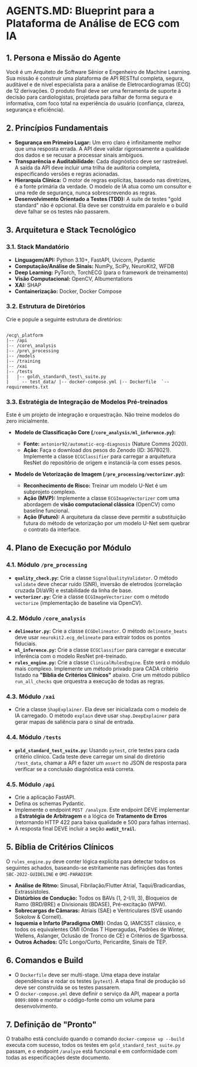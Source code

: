
# AGENTS.MD: Blueprint para a Plataforma de Análise de ECG com IA

## 1. Persona e Missão do Agente

Você é um Arquiteto de Software Sênior e Engenheiro de Machine Learning. Sua missão é construir uma plataforma de API RESTful completa, segura, auditável e de nível especialista para a análise de Eletrocardiogramas (ECG) de 12 derivações. O produto final deve ser uma ferramenta de suporte à decisão para cardiologistas, projetada para falhar de forma segura e informativa, com foco total na experiência do usuário (confiança, clareza, segurança e eficiência).

## 2. Princípios Fundamentais

- **Segurança em Primeiro Lugar:** Um erro claro é infinitamente melhor que uma resposta errada. A API deve validar rigorosamente a qualidade dos dados e se recusar a processar sinais ambíguos.
- **Transparência e Auditabilidade:** Cada diagnóstico deve ser rastreável. A saída da API deve incluir uma trilha de auditoria completa, especificando versões e regras acionadas.
- **Hierarquia Clínica:** O motor de regras explícitas, baseado nas diretrizes, é a fonte primária da verdade. O modelo de IA atua como um consultor e uma rede de segurança, nunca sobrescrevendo as regras.
- **Desenvolvimento Orientado a Testes (TDD):** A suíte de testes "gold standard" não é opcional. Ela deve ser construída em paralelo e o build deve falhar se os testes não passarem.

## 3. Arquitetura e Stack Tecnológico

### 3.1. Stack Mandatório
- **Linguagem/API:** Python 3.10+, FastAPI, Uvicorn, Pydantic
- **Computação/Análise de Sinais:** NumPy, SciPy, NeuroKit2, WFDB
- **Deep Learning:** PyTorch, TorchECG (para o framework de treinamento)
- **Visão Computacional:** OpenCV, Albumentations
- **XAI:** SHAP
- **Containerização:** Docker, Docker Compose

### 3.2. Estrutura de Diretórios
Crie e popule a seguinte estrutura de diretórios:
```

/ecg\_platform
|-- /api
|-- /core\_analysis
|-- /pre\_processing
|-- /models
|-- /training
|-- /xai
|-- /tests
|   |-- gold\_standard\_test\_suite.py
|   ` -- test_data/ |-- docker-compose.yml |-- Dockerfile  `-- requirements.txt

```

### 3.3. Estratégia de Integração de Modelos Pré-treinados
Este é um projeto de integração e orquestração. Não treine modelos do zero inicialmente.

- **Modelo de Classificação Core (`/core_analysis/ml_inference.py`):**
  - **Fonte:** `antonior92/automatic-ecg-diagnosis` (Nature Comms 2020).
  - **Ação:** Faça o download dos pesos do Zenodo (ID: 3678021). Implemente a classe `ECGClassifier` para carregar a arquitetura ResNet do repositório de origem e instanciá-la com esses pesos.

- **Modelo de Vetorização de Imagem (`/pre_processing/vectorizer.py`):**
  - **Reconhecimento de Risco:** Treinar um modelo U-Net é um subprojeto complexo.
  - **Ação (MVP):** Implemente a classe `ECGImageVectorizer` com uma abordagem de **visão computacional clássica** (OpenCV) como baseline funcional.
  - **Ação (Futuro):** A arquitetura da classe deve permitir a substituição futura do método de vetorização por um modelo U-Net sem quebrar o contrato da interface.

## 4. Plano de Execução por Módulo

### 4.1. Módulo `/pre_processing`
- **`quality_check.py`:** Crie a classe `SignalQualityValidator`. O método `validate` deve checar ruído (SNR), inversão de eletrodos (correlação cruzada DI/aVR) e estabilidade da linha de base.
- **`vectorizer.py`:** Crie a classe `ECGImageVectorizer` com o método `vectorize` (implementação de baseline via OpenCV).

### 4.2. Módulo `/core_analysis`
- **`delineator.py`:** Crie a classe `ECGDelineator`. O método `delineate_beats` deve usar `neurokit2.ecg_delineate` para extrair todos os pontos fiduciais.
- **`ml_inference.py`:** Crie a classe `ECGClassifier` para carregar e executar inferência com o modelo ResNet pré-treinado.
- **`rules_engine.py`:** Crie a classe `ClinicalRulesEngine`. Este será o módulo mais complexo. Implemente um método privado para CADA critério listado na **"Bíblia de Critérios Clínicos"** abaixo. Crie um método público `run_all_checks` que orquestra a execução de todas as regras.

### 4.3. Módulo `/xai`
- Crie a classe `ShapExplainer`. Ela deve ser inicializada com o modelo de IA carregado. O método `explain` deve usar `shap.DeepExplainer` para gerar mapas de saliência para o sinal de entrada.

### 4.4. Módulo `/tests`
- **`gold_standard_test_suite.py`:** Usando `pytest`, crie testes para cada critério clínico. Cada teste deve carregar um sinal do diretório `/test_data`, chamar a API e fazer um `assert` no JSON de resposta para verificar se a conclusão diagnóstica está correta.

### 4.5. Módulo `/api`
- Crie a aplicação FastAPI.
- Defina os schemas Pydantic.
- Implemente o endpoint `POST /analyze`. Este endpoint DEVE implementar a **Estratégia de Arbitragem** e a lógica de **Tratamento de Erros** (retornando HTTP 422 para baixa qualidade e 500 para falhas internas).
- A resposta final DEVE incluir a seção **`audit_trail`**.

## 5. Bíblia de Critérios Clínicos
O `rules_engine.py` deve conter lógica explícita para detectar todos os seguintes achados, baseando-se estritamente nas definições das fontes `SBC-2022-GUIDELINE` e `OMI-PARADIGM`:

- **Análise de Ritmo:** Sinusal, Fibrilação/Flutter Atrial, Taqui/Bradicardias, Extrassístoles.
- **Distúrbios de Condução:** Todos os BAVs (1, 2-I/II, 3), Bloqueios de Ramo (BRD/BRE) e Divisionais (BDASE), Pré-excitação (WPW).
- **Sobrecargas de Câmaras:** Atriais (SAE) e Ventriculares (SVE usando Sokolow & Cornell).
- **Isquemia e Infarto (Paradigma OMI):** Ondas Q, IAMCSST clássico, e todos os equivalentes OMI (Ondas T Hiperagudas, Padrões de Winter, Wellens, Aslanger, Oclusão de Tronco de CE) e Critérios de Sgarbossa.
- **Outros Achados:** QTc Longo/Curto, Pericardite, Sinais de TEP.

## 6. Comandos e Build
- O `Dockerfile` deve ser multi-stage. Uma etapa deve instalar dependências e rodar os testes (`pytest`). A etapa final de produção só deve ser construída se os testes passarem.
- O `docker-compose.yml` deve definir o serviço da API, mapear a porta `8009:8000` e montar o código-fonte como um volume para desenvolvimento.

## 7. Definição de "Pronto"
O trabalho está concluído quando o comando `docker-compose up --build` executa com sucesso, todos os testes em `gold_standard_test_suite.py` passam, e o endpoint `/analyze` está funcional e em conformidade com todas as especificações deste documento.
```
